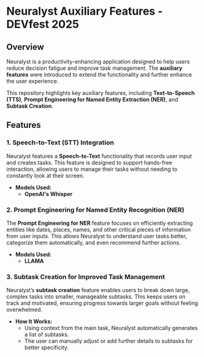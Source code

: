 

# **Neuralyst Auxiliary Features** - DEVfest 2025

## Overview
Neuralyst is a productivity-enhancing application designed to help users reduce decision fatigue and improve task management. The **auxiliary features** were introduced to extend the functionality and further enhance the user experience.

This repository highlights key auxiliary features, including **Text-to-Speech (TTS)**, **Prompt Engineering for Named Entity Extraction (NER)**, and **Subtask Creation**.

## Features

### 1. **Speech-to-Text (STT) Integration**
Neuralyst features a **Speech-to-Text** functionality that records user input and creates tasks. This feature is designed to support hands-free interaction, allowing users to manage their tasks without needing to constantly look at their screen. 

- **Models Used:**  
  - **OpenAI's Whisper** 



### 2. **Prompt Engineering for Named Entity Recognition (NER)**
The **Prompt Engineering for NER** feature focuses on efficiently extracting entities like dates, places, names, and other critical pieces of information from user inputs. This allows Neuralyst to understand user tasks better, categorize them automatically, and even recommend further actions.

- **Models Used:**  
  - **LLAMA**


### 3. **Subtask Creation for Improved Task Management**
Neuralyst’s **subtask creation** feature enables users to break down large, complex tasks into smaller, manageable subtasks. This keeps users on track and motivated, ensuring progress towards larger goals without feeling overwhelmed.

- **How It Works:**
  - Using context from the main task, Neuralyst automatically generates a list of subtasks.
  - The user can manually adjust or add further details to subtasks for better specificity.

